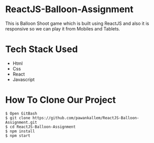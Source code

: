# ReactJS-Balloon-Assignment
This is Balloon Shoot game which is built using ReactJS and also it is responsive so we can play it from Mobiles and Tablets.


# Tech Stack Used

* Html
* Css
* React
* Javascript

# How To Clone Our Project
```
$ Open GitBash
$ git clone https://github.com/pawankallem/ReactJS-Balloon-Assignment.git
$ cd ReactJS-Balloon-Assignment
$ npm install
$ npm start

```
